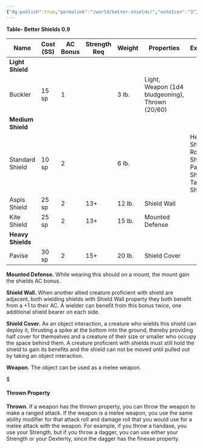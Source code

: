 ```yaml
---
{"dg-publish":true,"permalink":"/world/better-shields/","noteIcon":"3"}
---
```



**Table- Better Shields 0.9**

| Name              | Cost (SS) | AC Bonus | Strength Req | Weight | Properties                                      | Examples                                                |
| ----------------- | --------- | -------- | ------------ | ------ | ----------------------------------------------- | ------------------------------------------------------- |
| **Light Shield**  |           |          |              |        |                                                 |                                                         |
| Buckler           | 15 sp     | 1        |              | 3 lb.  | Light, Weapon (1d4 bludgeoning), Thrown (20/60) |                                                         |
| **Medium Shield** |           |          |              |        |                                                 |                                                         |
| Standard Shield   | 10 sp     | 2        |              | 6 lb.  |                                                 | Heater Shield, Round Shield, Parma Shield, Targe Shield |
| Aspis Shield      | 25 sp     | 2        | 13+          | 12 lb. | Shield Wall                                     |                                                         |
| Kite Shield       | 25 sp     | 2        | 13+          | 15 lb. | Mounted Defense                                 |                                                         |
| **Heavy Shields** |           |          |              |        |                                                 |                                                         |
| Pavise            | 30 sp     | 2        | 15+          | 20 lb. | Shield Cover                                    |                                                         |{ #tablebettershields}


**Mounted Defense.** While wearing this should on a mount, the mount gain the shields AC bonus.

**Shield Wall.** When another allied creature proficient with shield are adjacent, both wielding shields with Shield Wall property they both benefit from a +1 to their AC. A wielder can benefit from this bonus twice, one additional shield bearer on each side. 

**Shield Cover.** As an object interaction, a creature who wields this shield can deploy it, thrusting a spike at the bottom into the ground, thereby providing half cover for themselves and a creature of their size or smaller who occupy the space behind them. A creature proficient with shields must still hold the shield to gain its benefits and the shield can not be moved until pulled out by taking an object interaction.

**Weapon.** The object can be used as a melee weapon.


<div class="transclusion internal-embed is-loaded"><div class="markdown-embed">

$<div class="markdown-embed-title">

#### Thrown Property

</div>


**Thrown**. If a weapon has the thrown property, you can throw the weapon to make a ranged attack. If the weapon is a melee weapon, you use the same ability modifier for that attack roll and damage roll that you would use for a melee attack with the weapon. For example, if you throw a handaxe, you use your Strength, but if you throw a dagger, you can use either your Strength or your Dexterity, since the dagger has the finesse property. 

</div></div>

